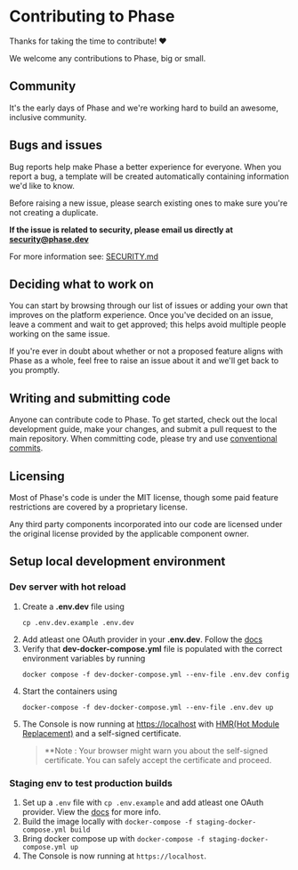 # Contributing to Phase

Thanks for taking the time to contribute! ❤️

We welcome any contributions to Phase, big or small.

## Community

It's the early days of Phase and we're working hard to build an awesome, inclusive community.

## Bugs and issues

Bug reports help make Phase a better experience for everyone. When you report a bug, a template will be created automatically containing information we'd like to know.

Before raising a new issue, please search existing ones to make sure you're not creating a duplicate.

**If the issue is related to security, please email us directly at security@phase.dev**

For more information see: [SECURITY.md](/SECURITY.md)

## Deciding what to work on

You can start by browsing through our list of issues or adding your own that improves on the platform experience. Once you've decided on an issue, leave a comment and wait to get approved; this helps avoid multiple people working on the same issue.

If you're ever in doubt about whether or not a proposed feature aligns with Phase as a whole, feel free to raise an issue about it and we'll get back to you promptly.

## Writing and submitting code

Anyone can contribute code to Phase. To get started, check out the local development guide, make your changes, and submit a pull request to the main repository. When committing code, please try and use [conventional commits](https://www.conventionalcommits.org/en/v1.0.0/).

## Licensing

Most of Phase's code is under the MIT license, though some paid feature restrictions are covered by a proprietary license.

Any third party components incorporated into our code are licensed under the original license provided by the applicable component owner.

## Setup local development environment
### Dev server with hot reload
1. Create a **.env.dev** file using
    ```
    cp .env.dev.example .env.dev
    ```
2. Add atleast one OAuth provider in your **.env.dev**. Follow the [docs](https://docs.phase.dev/self-hosting/configuration/envars)
3. Verify that **dev-docker-compose.yml** file is populated with the correct environment variables by running
    ```
    docker compose -f dev-docker-compose.yml --env-file .env.dev config
    ```
4. Start the containers using 
    ```
    docker-compose -f dev-docker-compose.yml --env-file .env.dev up
    ```
5. The Console is now running at <https://localhost> with [HMR(Hot Module Replacement)](https://webpack.js.org/concepts/hot-module-replacement) and a self-signed certificate.
   >**Note : Your browser might warn you about the self-signed certificate. You can safely accept the certificate and proceed. 

### Staging env to test production builds

1. Set up a `.env` file with `cp .env.example` and add atleast one OAuth provider. View the [docs](https://docs.phase.dev/self-hosting/configuration/envars) for more info.
2. Build the image locally with `docker-compose -f staging-docker-compose.yml build`
3. Bring docker compose up with `docker-compose -f staging-docker-compose.yml up`
4. The Console is now running at `https://localhost`.
